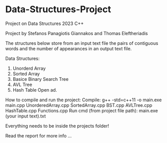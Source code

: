 # Data-Structures-Project
Project on Data Structures 2023 C++

Project by Stefanos Panagiotis Giannakos and Thomas Eleftheriadis

The structures below store from an input text file the pairs of contiguous words and the number of appearances in an output text file.

Data Structures:
1. Unorderd Array
2. Sorted Array
3. Basice Binary Search Tree
4. AVL Tree
5. Hash Table Open ad.

How to compile and run the project:
Compile:
g++ -std=c++11 -o main.exe main.cpp UnorderedArray.cpp SortedArray.cpp BST.cpp AVLTree.cpp HashTable.cpp Functions.cpp
Run cmd (from project file path):
main.exe (your input text).txt

Everything needs to be inside the projects folder!

Read the report for more info ...
